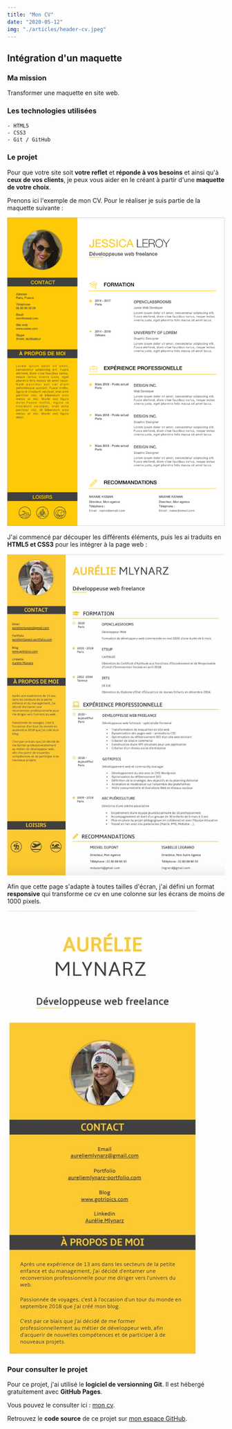 ```yaml
---
title: "Mon CV"
date: "2020-05-12"
img: "./articles/header-cv.jpeg"
---
```


## Intégration d'un maquette

### Ma mission

Transformer une maquette en site web.

### Les technologies utilisées

    - HTML5
    - CSS3
    - Git / GitHub

### Le projet

Pour que votre site soit **votre reflet** et **réponde à vos besoins** et ainsi qu'à **ceux de vos clients**, je peux vous aider en le créant à partir d'une **maquette de votre choix**.

Prenons ici l'exemple de mon CV. Pour le réaliser je suis partie de la maquette suivante :

![Maquette d'origine](./img-cv/maquette-cv.jpeg)

J'ai commencé par découper les différents éléments, puis les ai traduits en **HTML5 et CSS3** pour les intégrer à la page web :

![cv Aurélie Mlynarz](./img-cv/cv-aurelie-mlynarz.jpeg)

Afin que cette page s'adapte à toutes tailles d'écran, j'ai défini un format **responsive** qui transforme ce cv en une colonne sur les écrans de moins de 1000 pixels.

![site responsive](./img-cv/responsive-cv.jpeg)

### Pour consulter le projet

Pour ce projet, j'ai utilisé le **logiciel de versionning Git**. Il est hébergé gratuitement avec **GitHub Pages**.

Vous pouvez le consulter ici : [mon cv](https://lilimly.github.io/cv_aurelie_mlynarz/ "Lien vers mon CV").

Retrouvez le **code source** de ce projet sur [mon espace GitHub](https://github.com/Lilimly/cv_aurelie_mlynarz "Code source de mon CV").